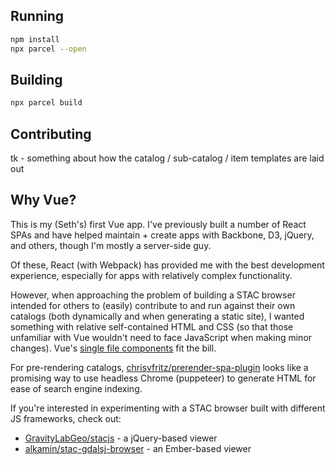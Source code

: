 ## Running

```bash
npm install
npx parcel --open
```

## Building

```bash
npx parcel build
```

## Contributing

tk - something about how the catalog / sub-catalog / item templates are laid out

## Why Vue?

This is my (Seth's) first Vue app. I've previously built a number of React SPAs
and have helped maintain + create apps with Backbone, D3, jQuery, and others,
though I'm mostly a server-side guy.

Of these, React (with Webpack) has provided me with the best development
experience, especially for apps with relatively complex functionality.

However, when approaching the problem of building a STAC browser intended for
others to (easily) contribute to and run against their own catalogs (both
dynamically and when generating a static site), I wanted something with relative
self-contained HTML and CSS (so that those unfamiliar with Vue wouldn't need to
face JavaScript when making minor changes). Vue's [single file
components](https://vuejs.org/v2/guide/single-file-components.html) fit the
bill.

For pre-rendering catalogs,
[chrisvfritz/prerender-spa-plugin](https://github.com/chrisvfritz/prerender-spa-plugin)
looks like a promising way to use headless Chrome (puppeteer) to generate HTML
for ease of search engine indexing.

If you're interested in experimenting with a STAC browser built with different
JS frameworks, check out:

* [GravityLabGeo/stacjs](https://github.com/GravityLabGeo/stacjs) - a
  jQuery-based viewer
* [alkamin/stac-gdalsj-browser](https://github.com/alkamin/stac-gdaljs-browser) -
  an Ember-based viewer
